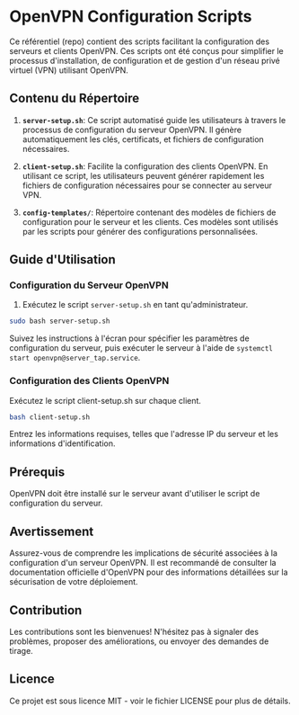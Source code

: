 # OpenVPN Configuration Scripts

Ce référentiel (repo) contient des scripts facilitant la configuration des serveurs et clients OpenVPN. Ces scripts ont été conçus pour simplifier le processus d'installation, de configuration et de gestion d'un réseau privé virtuel (VPN) utilisant OpenVPN.

## Contenu du Répertoire

1. **`server-setup.sh`**: Ce script automatisé guide les utilisateurs à travers le processus de configuration du serveur OpenVPN. Il génère automatiquement les clés, certificats, et fichiers de configuration nécessaires.

2. **`client-setup.sh`**: Facilite la configuration des clients OpenVPN. En utilisant ce script, les utilisateurs peuvent générer rapidement les fichiers de configuration nécessaires pour se connecter au serveur VPN.

3. **`config-templates/`**: Répertoire contenant des modèles de fichiers de configuration pour le serveur et les clients. Ces modèles sont utilisés par les scripts pour générer des configurations personnalisées.

## Guide d'Utilisation

### Configuration du Serveur OpenVPN

1. Exécutez le script `server-setup.sh` en tant qu'administrateur.

```bash
sudo bash server-setup.sh
```

Suivez les instructions à l'écran pour spécifier les paramètres de configuration du serveur, puis exécuter le serveur à l'aide de `systemctl start openvpn@server_tap.service`.

### Configuration des Clients OpenVPN
Exécutez le script client-setup.sh sur chaque client.
```bash
bash client-setup.sh
```
Entrez les informations requises, telles que l'adresse IP du serveur et les informations d'identification.

## Prérequis

OpenVPN doit être installé sur le serveur avant d'utiliser le script de configuration du serveur.

## Avertissement

Assurez-vous de comprendre les implications de sécurité associées à la configuration d'un serveur OpenVPN. Il est recommandé de consulter la documentation officielle d'OpenVPN pour des informations détaillées sur la sécurisation de votre déploiement.

## Contribution

Les contributions sont les bienvenues! N'hésitez pas à signaler des problèmes, proposer des améliorations, ou envoyer des demandes de tirage.

## Licence
Ce projet est sous licence MIT - voir le fichier LICENSE pour plus de détails.
